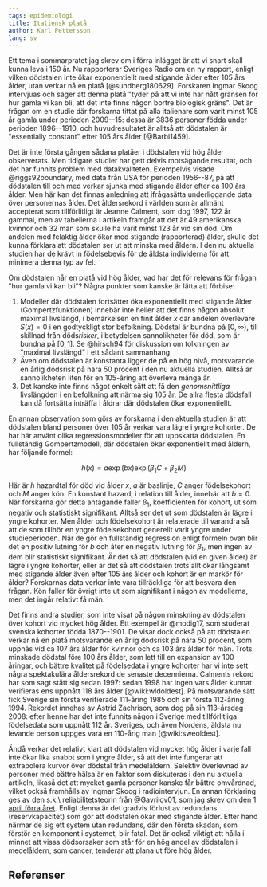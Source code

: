 ```yaml
---
tags: epidemiologi
title: Italiensk platå
author: Karl Pettersson
lang: sv
---
```


Ett tema i sommarpratet jag skrev om i förra inlägget är att vi snart skall
kunna leva i 150 år. Nu rapporterar Sveriges Radio om en ny rapport, enligt
vilken dödstalen inte ökar exponentiellt med stigande ålder efter 105 års
ålder, utan verkar nå en platå [@sundberg180629]. Forskaren Ingmar Skoog
intervjuas och säger att denna platå "tyder på att vi inte har nått gränsen för
hur gamla vi kan bli, att det inte finns någon bortre biologisk gräns". Det är
frågan om en studie där forskarna tittat på alla italienare som varit minst 105 år
gamla under perioden 2009--15: dessa är 3836 personer födda under perioden
1896--1910, och huvudresultatet är alltså att dödstalen är "essentially
constant" efter 105 års ålder [@Barbi1459].

Det är inte första gången sådana platåer i dödstalen vid hög ålder observerats.
Men tidigare studier har gett delvis motsägande resultat, och det har funnits
problem med datakvaliteten. Exempelvis visade @riggs92boundary, med data från
USA för perioden 1956--87, på att dödstalen till och med verkar sjunka med
stigande ålder efter ca 100 års ålder. Men här kan det finnas anledning att
ifrågasätta underliggande data över personernas ålder. Det åldersrekord i
världen som är allmänt accepterat som tillförlitligt är Jeanne Calment, som dog
1997, 122 år gammal, men av tabellerna i artikeln framgår att det är 49
amerikanska kvinnor och 32 män som skulle ha varit minst 123 år vid sin död. Om
andelen med felaktig ålder ökar med stigande (rapporterad) ålder, skulle det
kunna förklara att dödstalen ser ut att minska med åldern. I den nu aktuella
studien har de krävt in födelsebevis för de äldsta individerna för att minimera
denna typ av fel.

Om dödstalen når en platå vid hög ålder, vad har det för relevans för frågan
"hur gamla vi kan bli"? Några punkter som kanske är lätta att förbise:

1. Modeller där dödstalen fortsätter öka exponentiellt med stigande ålder
   (Gompertzfunktionen) innebär inte heller att det finns någon absolut maximal
   livslängd, i bemärkelsen en finit ålder $x$ där andelen överlevare $S(x)=0$ i en
   godtyckligt stor befolkning. Dödstal är bundna på $[0,\infty)$, till
   skillnad från döds*risker*, i betydelsen sannolikheter för död, 
   som är bundna på $[0,1]$. Se @hirsch94 för diskussion om tolkningen av
   "maximal livslängd" i ett sådant sammanhang.
2. Även om dödstalen är konstanta ligger de på en hög nivå, motsvarande en
   årlig dödsrisk på nära 50 procent i den nu aktuella studien. Alltså är
   sannolikheten liten för en 105-åring att överleva många år.
3. Det kanske inte finns något enkelt sätt att få den *genomsnittliga*
   livslängden i en befolkning att närma sig 105 år. De allra flesta dödsfall
   kan då fortsätta inträffa i åldrar där dödstalen ökar exponentiellt.

En annan observation som görs av forskarna i den aktuella studien är att
dödstalen bland personer över 105 år verkar vara lägre i yngre kohorter. De
har här använt olika regressionsmodeller för att uppskatta dödstalen. En
fullständig Gompertzmodell, där dödstalen ökar exponentiellt med åldern, har
följande formel:

$$h(x)=a\exp(bx)\exp(\beta_1C+\beta_2M)$$

Här är $h$ hazardtal för död vid ålder $x$, $a$ är baslinje, $C$ anger födelsekohort
och $M$ anger kön. En konstant hazard, i relation till ålder, innebär att
$b=0$. När forskarna gör detta antagande faller $\beta_1$, koefficienten för
kohort, ut som negativ och statistiskt signifikant. Alltså ser det ut som
dödstalen är lägre i yngre kohorter. Men ålder och födelsekohort är relaterade
till varandra så att de som tillhör en yngre födelsekohort generellt varit
yngre under studieperioden. När de gör en fullständig regression enligt formeln
ovan blir det en positiv lutning för $b$ och åter en negativ lutning för
$\beta_1$, men ingen av dem blir statistiskt signifikant. Är det så att
dödstalen (vid en given ålder) är lägre i yngre kohorter, eller är det så att
dödstalen trots allt ökar långsamt med stigande ålder även efter 105 års ålder
och kohort är en markör för ålder? Forskarnas data verkar inte vara
tillräckliga för att besvara den frågan. Kön faller för övrigt inte ut som
signifikant i någon av modellerna, men det ingår relativt få män.

Det finns andra studier, som inte visat på någon minskning av dödstalen över
kohort vid mycket hög ålder. Ett exempel är @modig17, som studerat svenska
kohorter födda 1870--1901. De visar dock också på att dödstalen verkar nå en
platå motsvarande en årlig dödsrisk på nära 50 procent, som uppnås vid ca 107
års ålder för kvinnor och ca 103 års ålder för män. Trots minskade dödstal före
100 års ålder, som lett till en expansion av 100-åringar, och bättre kvalitet
på födelsedata i yngre kohorter har vi inte sett några spektakulära
åldersrekord de senaste decennierna. Calments rekord har som sagt stått sig
sedan 1997: sedan 1998 har ingen vars ålder kunnat verifieras ens uppnått 118
års ålder [@wiki:wldoldest]. På motsvarande sätt fick Sverige sin första
verifierade 111-åring 1985 och sin första 112-åring 1994. Rekordet innehas av
Astrid Zachrison, som dog på sin 113-årsdag 2008: efter henne har det inte
funnits någon i Sverige med tillförlitliga födelsedata som uppnått 112 år.
Sveriges, och även Nordens, äldsta nu levande person uppges vara en 110-årig
man [@wiki:sweoldest].

Ändå verkar det relativt klart att dödstalen vid mycket hög ålder i varje fall
inte ökar lika snabbt som i yngre ålder, så att det inte fungerar att
extrapolera kurvor över dödstal från medelåldern. Selektiv överlevnad av
personer med bättre hälsa är en faktor som diskuteras i den nu aktuella
artikeln, likaså det att mycket gamla personer kanske får bättre omvårdnad,
vilket också framhålls av Ingmar Skoog i radiointervjun. En annan förklaring
ges av den s.k.\ reliabilitetsteorin från @Gavrilov01, som jag skrev om [den 1
april förra året](2017-04-01-redundans.html). Enligt denna är det gradvis
förlust av redundans (reservkapacitet) som gör att dödstalen ökar med stigande
ålder. Efter hand närmar de sig ett system utan redundans, där den första
skadan, som förstör en komponent i systemet, blir fatal. Det är också viktigt
att hålla i minnet att vissa dödsorsaker som står för en hög andel av
dödstalen i medelåldern, som cancer, tenderar att plana ut före hög ålder.

## Referenser
